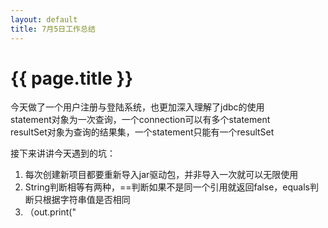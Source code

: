```yaml
---
layout: default
title: 7月5日工作总结
---
```


# {{ page.title }}
今天做了一个用户注册与登陆系统，也更加深入理解了jdbc的使用  
statement对象为一次查询，一个connection可以有多个statement  
resultSet对象为查询的结果集，一个statement只能有一个resultSet  

接下来讲讲今天遇到的坑：  
1. 每次创建新项目都要重新导入jar驱动包，并非导入一次就可以无限使用
2. String判断相等有两种，==判断如果不是同一个引用就返回false，equals判断只根据字符串值是否相同
3. （out.print("<script>alert('账户密码错误！即将返回登陆界面');）（这句话威力太大了，必须括起来，不然打不开TAT）可以用java输出js脚本，用法和java输出html相同
4. rs.next(); //取得的结果集rs的指针指向第一条之前，必须执行一次rs.next()才能指向第一行
5. String str="select username,password from user where username='"+_user+"';"; 这里_user为String变量
